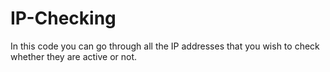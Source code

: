 # IP-Checking
In this code you can go through all the IP addresses that you wish to check whether they are active or not.
